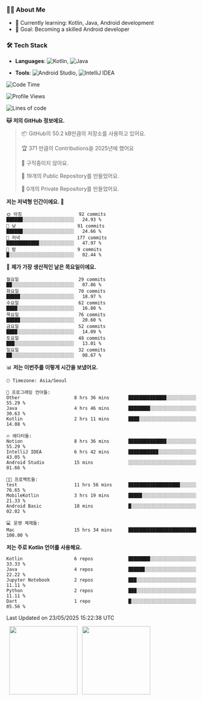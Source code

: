 ### 👨‍💻 About Me
- 🌱 Currently learning: Kotlin, Java, Android development
- 🎯 Goal: Becoming a skilled Android developer

### 🛠 Tech Stack
- **Languages**: ![Kotlin](https://img.shields.io/badge/Kotlin-0095D5?style=flat-square&logo=kotlin&logoColor=white), 
![Java](https://img.shields.io/badge/Java-007396?style=flat-square&logo=coffeescript&logoColor=white)

- **Tools**:
![Android Studio](https://img.shields.io/badge/Android%20Studio-3DDC84?style=flat-square&logo=android-studio&logoColor=white), 
![IntelliJ IDEA](https://img.shields.io/badge/IntelliJ%20IDEA-000000?style=flat-square&logo=intellij-idea&logoColor=white)

<!--START_SECTION:waka-->
![Code Time](http://img.shields.io/badge/Code%20Time-153%20hrs%2018%20mins-blue)

![Profile Views](http://img.shields.io/badge/Profile%20Views-2-blue)

![Lines of code](https://img.shields.io/badge/%EC%A0%80%EB%8A%94%20%EC%97%AC%ED%83%9C%EA%B9%8C%EC%A7%80%20-278.0%20thousand%20%EC%A4%84%EC%9D%98%20%EC%BD%94%EB%93%9C%EB%A5%BC%20%EC%9E%91%EC%84%B1%ED%96%88%EC%96%B4%EC%9A%94.-blue)

**🐱 저의 GitHub 정보에요.** 

> 📦 GitHub의 50.2 kB만큼의 저장소를 사용하고 있어요. 
 > 
> 🏆 371 만큼의 Contributions을 2025년에 했어요
 > 
> 🚫 구직중이지 않아요.
 > 
> 📜 19개의 Public Repository를 만들었어요. 
 > 
> 🔑 0개의 Private Repository를 만들었어요. 
 > 
**저는 저녁형 인간이에요. 🦉** 

```text
🌞 아침                     92 commits          ██████░░░░░░░░░░░░░░░░░░░   24.93 % 
🌆 낮　                     91 commits          ██████░░░░░░░░░░░░░░░░░░░   24.66 % 
🌃 저녁                     177 commits         ████████████░░░░░░░░░░░░░   47.97 % 
🌙 밤　                     9 commits           █░░░░░░░░░░░░░░░░░░░░░░░░   02.44 % 
```
📅 **제가 가장 생산적인 날은 목요일이에요.** 

```text
월요일                      29 commits          ██░░░░░░░░░░░░░░░░░░░░░░░   07.86 % 
화요일                      70 commits          █████░░░░░░░░░░░░░░░░░░░░   18.97 % 
수요일                      62 commits          ████░░░░░░░░░░░░░░░░░░░░░   16.80 % 
목요일                      76 commits          █████░░░░░░░░░░░░░░░░░░░░   20.60 % 
금요일                      52 commits          ████░░░░░░░░░░░░░░░░░░░░░   14.09 % 
토요일                      48 commits          ███░░░░░░░░░░░░░░░░░░░░░░   13.01 % 
일요일                      32 commits          ██░░░░░░░░░░░░░░░░░░░░░░░   08.67 % 
```


📊 **저는 이번주를 이렇게 시간을 보냈어요.** 

```text
🕑︎ Timezone: Asia/Seoul

💬 프로그래밍 언어들: 
Other                    8 hrs 36 mins       ██████████████░░░░░░░░░░░   55.29 % 
Java                     4 hrs 46 mins       ████████░░░░░░░░░░░░░░░░░   30.63 % 
Kotlin                   2 hrs 11 mins       ████░░░░░░░░░░░░░░░░░░░░░   14.08 % 

🔥 에디터들: 
Notion                   8 hrs 36 mins       ██████████████░░░░░░░░░░░   55.29 % 
IntelliJ IDEA            6 hrs 42 mins       ███████████░░░░░░░░░░░░░░   43.05 % 
Android Studio           15 mins             ░░░░░░░░░░░░░░░░░░░░░░░░░   01.66 % 

🐱‍💻 프로젝트들: 
test                     11 hrs 56 mins      ███████████████████░░░░░░   76.65 % 
MobileKotlin             3 hrs 19 mins       █████░░░░░░░░░░░░░░░░░░░░   21.33 % 
Android Basic            18 mins             █░░░░░░░░░░░░░░░░░░░░░░░░   02.02 % 

💻 운영 체제들: 
Mac                      15 hrs 34 mins      █████████████████████████   100.00 % 
```

**저는 주로 Kotlin 언어를 사용해요.** 

```text
Kotlin                   6 repos             ████████░░░░░░░░░░░░░░░░░   33.33 % 
Java                     4 repos             ██████░░░░░░░░░░░░░░░░░░░   22.22 % 
Jupyter Notebook         2 repos             ███░░░░░░░░░░░░░░░░░░░░░░   11.11 % 
Python                   2 repos             ███░░░░░░░░░░░░░░░░░░░░░░   11.11 % 
Dart                     1 repo              █░░░░░░░░░░░░░░░░░░░░░░░░   05.56 % 
```




 Last Updated on 23/05/2025 15:22:38 UTC
<!--END_SECTION:waka-->

<p>
  <img height="180em" src="https://github-readme-stats.vercel.app/api?username=JongHyun070105&show_icons=true&include_all_commits=true&bg_color=0d1117&title_color=ffffff&text_color=c9d1d9&icon_color=79ff97">
  <img height="180em" src="https://github-readme-stats.vercel.app/api/top-langs/?username=JongHyun070105&layout=compact&langs_count=4&bg_color=0d1117&title_color=ffffff&text_color=c9d1d9&hide=php,jupyter%20notebook&hide_repo=EcoStep,mimir,git-session">
</p>
